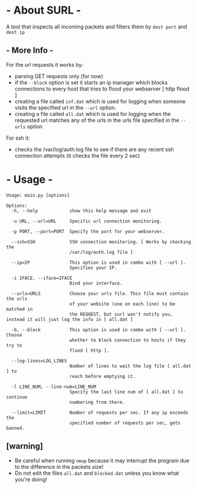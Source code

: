 # - About SURL -
A tool that inspects all incoming packets and filters them by ``` dest port ``` and ``` dest ip ```

## - More Info -
For the url requests it works by:
  * parsing GET requests only (for now)
  * if the ``` --block ``` option is set it starts an ip manager which blocks connections to every host that tries to flood your webserver [ http flood ]
  * creating a file called ``` inf.dat ``` which is used for logging when someone visits the specified url in the ``` --url ``` option.
  * creating a file called ``` all.dat ``` which is used for logging when the requested url matches any of the urls in the urls file specified in the ``` --urls ``` option

For ssh it:
  * checks the /var/log/auth.log file to see if there are any recent ssh connection attempts (it checks the file every 2 sec)

# - Usage -              
```
Usage: main.py [options]

Options:
  -h, --help            show this help message and exit
  
  -u URL, --url=URL     Specific url connection monitoring.
  
  -p PORT, --port=PORT  Specify the port for your webserver.
  
  --ssh=SSH             SSH connection monitoring. [ Works by checking the
                        /var/log/auth.log file ]
                        
  --ip=IP               This option is used in combo with [ --url ].
                        Specifies your IP.
                        
  -i IFACE, --iface=IFACE
                        Bind your interface.
                        
  --urls=URLS           Choose your urls file. This file must contain the urls
                        of your website (one on each line) to be matched in
                        the REQUEST, but surl won't notify you, instead it will just log the info in [ all.dat ] 
                        
  -b, --block           This option is used in combo with [ --url ]. Choose
                        whether to block connection to hosts if they try to
                        flood [ http ].
                        
  --log-lines=LOG_LINES
                        Number of lines to wait the log file [ all.dat ] to
                        reach before emptying it.
                        
  -l LINE_NUM, --line-num=LINE_NUM
                        Specify the last line num of [ all.dat ] to continue
                        numbering from there.
                        
  --limit=LIMIT         Number of requests per sec. If any ip exceeds the
                        specified number of requests per sec, gets banned.
```


## [warning]
* Be careful when running ``` nmap ```  because it may interrupt the program due to the difference in the packets size!
* Do not edit the files ``` all.dat ``` and ``` blocked.dat ``` unless you know what you're doing!
